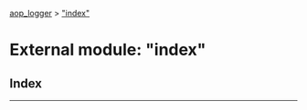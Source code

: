 [aop_logger](../README.md) > ["index"](../modules/_index_.md)

# External module: "index"

## Index

---

